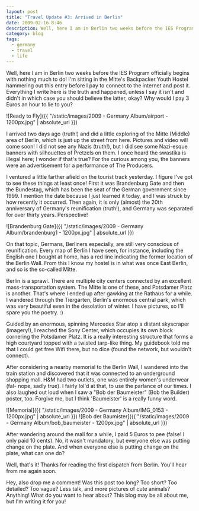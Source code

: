 ```yaml
---
layout: post
title: "Travel Update #3: Arrived in Berlin"
date: 2009-02-16 8:46
description: Well, here I am in Berlin two weeks before the IES Program officially begins with nothing much to do!
category: blog
tags:
  - germany
  - travel
  - life
---
```


Well, here I am in Berlin two weeks before the IES Program officially begins with nothing much to do! I'm sitting in the Mitte's Backpacker Youth Hostel hammering out this entry before I pay to connect to the internet and post it. Everything I write here is the truth and happened, unless I say it isn't and didn't in which case you should believe the latter, okay? Why would I pay 3 Euros an hour to lie to you?

![Ready to Fly]({{ "/static/images/2009 - Germany Album/airport - 1200px.jpg" | absolute_url }})

I arrived two days ago (truth!) and did a little exploring of the Mitte (Middle) area of Berlin, which is just up the street from here. Pictures and video will come soon! I did not see any Nazis (truth!), but I did see some Nazi-esque banners with silhouettes of Pretzels on them. I once heard the swastika is illegal here; I wonder if that's true? For the curious among you, the banners were an advertisement for a performance of The Producers.

I ventured a little farther afield on the tourist track yesterday. I figure I've got to see these things at least once! First it was Brandenburg Gate and then the Bundestag, which has been the seat of the German government since 1999. I mention the date because I just learned it today, and I was struck by how recently it occurred. Then again, it is only (almost) the 20th anniversary of Germany's reunification (truth!), and Germany was separated for over thirty years. Perspective!

![Brandenburg Gate]({{ "/static/images/2009 - Germany Album/brandenburg1 - 1200px.jpg" | absolute_url }})

On that topic, Germans, Berliners especially, are still very conscious of reunification. Every map of Berlin I have seen, for instance, including the English one I bought at home, has a red line indicating the former location of the Berlin Wall. From this I know my hostel is in what was once East Berlin, and so is the so-called Mitte.

Berlin is a sprawl. There are multiple city centers connected by an excellent mass-transportation system. The Mitte is one of these, and Potsdamer Platz is another. That's where I ended up after gawking at the Rathaus for a while. I wandered through the Tiergarten, Berlin's enormous central park, which was very beautiful even in the desolation of winter. I have pictures, so I'll spare you the poetry. :)

Guided by an enormous, spinning Mercedes Star atop a distant skyscraper (imagery!), I reached the Sony Center, which occupies its own block cornering the Potsdamer Platz. It is a really interesting structure that forms a high courtyard topped with a twisted tarp-like thing. My guidebook told me that I could get free Wifi there, but no dice (found the network, but wouldn't connect).

After considering a nearby memorial to the Berlin Wall, I wandered into the train station and discovered that it was connected to an underground shopping mall. H&M had two outlets, one was entirely women's underwear (fal- nope, sadly true). I fairly lol'd at that, to use the parlance of our times. I also laughed out loud when I saw a "Bob der Baumeister" (Bob the Builder) poster, too. Forgive me, but I think 'Baumeister' is a really funny word.

![Memorial]({{ "/static/images/2009 - Germany Album/IMG_0153 - 1200px.jpg" | absolute_url }})
![Bob der Baumister]({{ "/static/images/2009 - Germany Album/bob_baumeister - 1200px.jpg" | absolute_url }})

After wandering around the mall for a while, I paid 5 Euros to pee (false! I only paid 10 cents). No, it wasn't mandatory, but everyone else was putting change on the plate. And when everyone else is putting change on the plate, what can one do?

Well, that's it! Thanks for reading the first dispatch from Berlin. You'll hear from me again soon.

Hey, also drop me a comment! Was this post too long? Too short? Too detailed? Too vague? Less talk, and more pictures of cute animals? Anything! What do you want to hear about? This blog may be all about me, but I'm writing it for you!
